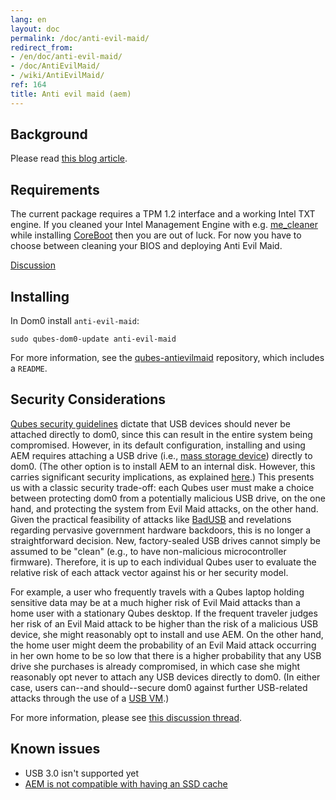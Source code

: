```yaml
---
lang: en
layout: doc
permalink: /doc/anti-evil-maid/
redirect_from:
- /en/doc/anti-evil-maid/
- /doc/AntiEvilMaid/
- /wiki/AntiEvilMaid/
ref: 164
title: Anti evil maid (aem)
---
```


Background
----------

Please read [this blog article](https://blog.invisiblethings.org/2011/09/07/anti-evil-maid.html).

Requirements
----------

The current package requires a TPM 1.2 interface and a working Intel TXT engine.
If you cleaned your Intel Management Engine with e.g. [me_cleaner](https://github.com/corna/me_cleaner)
while installing [CoreBoot](https://www.coreboot.org/) then you are out of luck.
For now you have to choose between cleaning your BIOS and deploying Anti Evil Maid.

[Discussion](https://groups.google.com/d/msg/qubes-users/sEmZfOZqYXM/j5rHeex1BAAJ)

Installing
----------

In Dom0 install `anti-evil-maid`:

~~~
sudo qubes-dom0-update anti-evil-maid
~~~

For more information, see the [qubes-antievilmaid](https://github.com/QubesOS/qubes-antievilmaid) repository, which includes a `README`.

Security Considerations
-----------------------

[Qubes security guidelines](https://github.com/Qubes-Community/Contents/blob/master/docs/security/security-guidelines.md) dictate that USB devices should never be attached directly to dom0, since this can result in the entire system being compromised.
However, in its default configuration, installing and using AEM requires attaching a USB drive (i.e., [mass storage device](https://en.wikipedia.org/wiki/USB_mass_storage_device_class)) directly to dom0.
(The other option is to install AEM to an internal disk.
However, this carries significant security implications, as explained [here](https://blog.invisiblethings.org/2011/09/07/anti-evil-maid.html).) This presents us with a classic security trade-off: each Qubes user must make a choice between protecting dom0 from a potentially malicious USB drive, on the one hand, and protecting the system from Evil Maid attacks, on the other hand.
Given the practical feasibility of attacks like [BadUSB](https://srlabs.de/badusb/) and revelations regarding pervasive government hardware backdoors, this is no longer a straightforward decision.
New, factory-sealed USB drives cannot simply be assumed to be "clean" (e.g., to have non-malicious microcontroller firmware).
Therefore, it is up to each individual Qubes user to evaluate the relative risk of each attack vector against his or her security model.

For example, a user who frequently travels with a Qubes laptop holding sensitive data may be at a much higher risk of Evil Maid attacks than a home user with a stationary Qubes desktop.
If the frequent traveler judges her risk of an Evil Maid attack to be higher than the risk of a malicious USB device, she might reasonably opt to install and use AEM.
On the other hand, the home user might deem the probability of an Evil Maid attack occurring in her own home to be so low that there is a higher probability that any USB drive she purchases is already compromised, in which case she might reasonably opt never to attach any USB devices directly to dom0.
(In either case, users can--and should--secure dom0 against further USB-related attacks through the use of a [USB VM](https://github.com/Qubes-Community/Contents/blob/master/docs/security/security-guidelines.md#creating-and-using-a-usbvm).)

For more information, please see [this discussion thread](https://groups.google.com/d/msg/qubes-devel/EBc4to5IBdg/n1hfsHSfbqsJ).

Known issues
------------

- USB 3.0 isn't supported yet
- [AEM is not compatible with having an SSD cache](https://groups.google.com/d/msgid/qubes-users/70021590-fb3a-4f95-9ce5-4b340530ddbf%40petaramesh.org)
